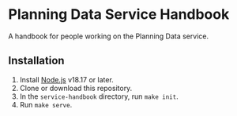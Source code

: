 # Planning Data Service Handbook
A handbook for people working on the Planning Data service.

## Installation

1. Install [Node.js](https://nodejs.org/en/download) v18.17 or later.
2. Clone or download this repository.
3. In the `service-handbook` directory, run `make init`.
4. Run `make serve`.